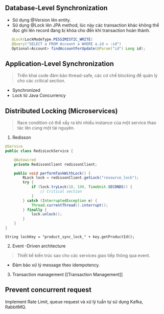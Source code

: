 ## Database-Level Synchronization

- Sử dụng @Version lên entity.
- Sử dụng @Lock lên JPA method, lúc này các transaction khác không thể đọc ghi lên record đang bị khóa cho đến khi transaction hoàn thành.
```java
   @Lock(LockModeType.PESSIMISTIC_WRITE)
   @Query("SELECT a FROM Account a WHERE a.id = :id")
   Optional<Account> findAccountForUpdate(@Param("id") Long id);
```

## Application-Level Synchronization

> Triển khai code đảm bảo thread-safe, các cơ chế blocking để quản lý cho các critical section.
- Synchronized
- Lock từ Java Concurrency
## Distributed Locking (Microservices)

> Race condition có thể xẩy ra khi nhiều instance của một service thao tác lên cùng một tài nguyên.

1. Redisson
```java
@Service
public class RedisLockService {

    @Autowired
    private RedissonClient redissonClient;

    public void performTaskWithLock() {
        RLock lock = redissonClient.getLock("resource_lock");
        try {
            if (lock.tryLock(10, 100, TimeUnit.SECONDS)) {
                // Critical section
            }
        } catch (InterruptedException e) {
            Thread.currentThread().interrupt();
        } finally {
            lock.unlock();
        }
    }
}
```
`String lockKey = "product_sync_lock_" + key.getProductId();`

2. Event -Driven architecture
> Thiết kế kiến trúc sao cho các services giao tiếp thông qua event.
- Đảm bảo xử lý message theo idempotency.
3. Transaction management
	[[Transaction Management]]
## Prevent concurrent request
Implement Rate Limit, queue request và xử lý tuần tự sử dụng Kafka, RabbitMQ.
